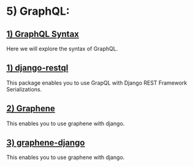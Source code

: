 # 5) GraphQL:







<h2>
	<a href="lessons/1_graphql.md">
		1) GraphQL Syntax
	</a>
</h2>
Here we will explore the syntax of GraphQL.




<h2>
	<a href="lessons/1_django_restql.md">
		1) django-restql
	</a>
</h2>
This package enables you to use GrapQL with Django REST Framework 
Serializations.





<h2>
	<a href="lessons/2_graphene.md">
		2) Graphene
	</a>
</h2>

This enables you to use graphene with django.






<h2>
	<a href="lessons/3_graphene_django.md">
		3) graphene-django
	</a>
</h2>

This enables you to use graphene with django.








